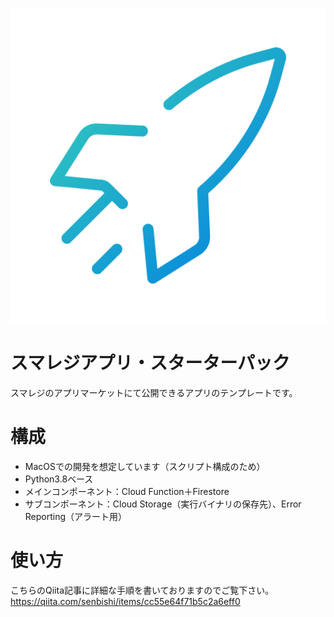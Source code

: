 ![icon](icon.png)
# スマレジアプリ・スターターパック
スマレジのアプリマーケットにて公開できるアプリのテンプレートです。

# 構成
- MacOSでの開発を想定しています（スクリプト構成のため）
- Python3.8ベース
- メインコンポーネント：Cloud Function＋Firestore
- サブコンポーネント：Cloud Storage（実行バイナリの保存先）、Error Reporting（アラート用）

# 使い方
こちらのQiita記事に詳細な手順を書いておりますのでご覧下さい。
https://qiita.com/senbishi/items/cc55e64f71b5c2a6eff0